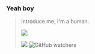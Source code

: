 ### Yeah boy
>
>Introduce me, I'm a human.
>
>![](https://media.discordapp.net/attachments/1074098883803758613/1079017485073928202/Project_55_1.jpg)
>
>![](https://komarev.com/ghpvc/?username=lazyfezy&color=orange)
>![GitHub watchers](https://img.shields.io/github/watchers/microsoft/Web-Dev-For-Beginners.svg?style=social&label=Watch&maxAge=2592000)
